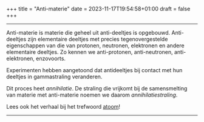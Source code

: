 +++
title = "Anti-materie"
date = 2023-11-17T19:54:58+01:00
draft = false
+++

-----------------------------------------------------------------------------------
Anti-materie is materie die geheel uit anti-deeltjes is opgebouwd.
Anti-deeltjes zijn elementaire deeltjes met precies tegenovergestelde
eigenschappen van die van protonen, neutronen, elektronen en andere
elementaire deeltjes. Zo kennen we anti-protonen, anti-neutronen,
anti-elektronen, enzovoorts.

Experimenten hebben aangetoond dat antideeltjes bij contact met hun
deeltjes in gammastraling veranderen.

Dit proces heet *annihilatie*. De straling die vrijkomt bij de
samensmelting van materie met anti-materie noemen we daarom
*annihilatiestraling*.

Lees ook het verhaal bij het trefwoord [atoom](/encyclopedie/atomen.html)!

---------------------------------------------------------------------------------------
